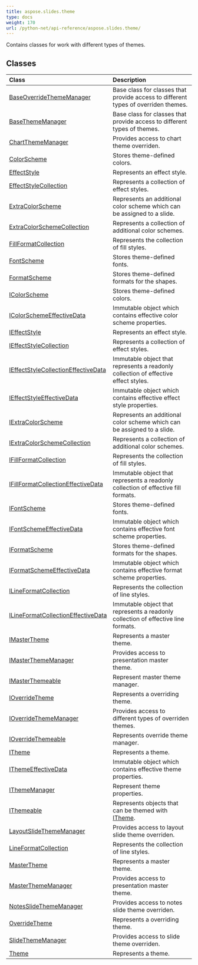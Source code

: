 ```yaml
---
title: aspose.slides.theme
type: docs
weight: 170
url: /python-net/api-reference/aspose.slides.theme/
---
```



Contains classes for work with different types of themes.

## **Classes**
|**Class**|**Description**|
| :- | :- |
|[BaseOverrideThemeManager](/slides/python-net/api-reference/aspose.slides.theme/baseoverridethememanager/)|Base class for classes that provide access to different types of overriden themes.|
|[BaseThemeManager](/slides/python-net/api-reference/aspose.slides.theme/basethememanager/)|Base class for classes that provide access to different types of themes.|
|[ChartThemeManager](/slides/python-net/api-reference/aspose.slides.theme/chartthememanager/)|Provides access to chart theme overriden.|
|[ColorScheme](/slides/python-net/api-reference/aspose.slides.theme/colorscheme/)|Stores theme-defined colors.|
|[EffectStyle](/slides/python-net/api-reference/aspose.slides.theme/effectstyle/)|Represents an effect style.|
|[EffectStyleCollection](/slides/python-net/api-reference/aspose.slides.theme/effectstylecollection/)|Represents a collection of effect styles.|
|[ExtraColorScheme](/slides/python-net/api-reference/aspose.slides.theme/extracolorscheme/)|Represents an additional color scheme which can be assigned to a slide.|
|[ExtraColorSchemeCollection](/slides/python-net/api-reference/aspose.slides.theme/extracolorschemecollection/)|Represents a collection of additional color schemes.|
|[FillFormatCollection](/slides/python-net/api-reference/aspose.slides.theme/fillformatcollection/)|Represents the collection of fill styles.|
|[FontScheme](/slides/python-net/api-reference/aspose.slides.theme/fontscheme/)|Stores theme-defined fonts.|
|[FormatScheme](/slides/python-net/api-reference/aspose.slides.theme/formatscheme/)|Stores theme-defined formats for the shapes.|
|[IColorScheme](/slides/python-net/api-reference/aspose.slides.theme/icolorscheme/)|Stores theme-defined colors.|
|[IColorSchemeEffectiveData](/slides/python-net/api-reference/aspose.slides.theme/icolorschemeeffectivedata/)|Immutable object which contains effective color scheme properties.|
|[IEffectStyle](/slides/python-net/api-reference/aspose.slides.theme/ieffectstyle/)|Represents an effect style.|
|[IEffectStyleCollection](/slides/python-net/api-reference/aspose.slides.theme/ieffectstylecollection/)|Represents a collection of effect styles.|
|[IEffectStyleCollectionEffectiveData](/slides/python-net/api-reference/aspose.slides.theme/ieffectstylecollectioneffectivedata/)|Immutable object that represents a readonly collection of effective effect styles.|
|[IEffectStyleEffectiveData](/slides/python-net/api-reference/aspose.slides.theme/ieffectstyleeffectivedata/)|Immutable object which contains effective effect style properties.|
|[IExtraColorScheme](/slides/python-net/api-reference/aspose.slides.theme/iextracolorscheme/)|Represents an additional color scheme which can be assigned to a slide.|
|[IExtraColorSchemeCollection](/slides/python-net/api-reference/aspose.slides.theme/iextracolorschemecollection/)|Represents a collection of additional color schemes.|
|[IFillFormatCollection](/slides/python-net/api-reference/aspose.slides.theme/ifillformatcollection/)|Represents the collection of fill styles.|
|[IFillFormatCollectionEffectiveData](/slides/python-net/api-reference/aspose.slides.theme/ifillformatcollectioneffectivedata/)|Immutable object that represents a readonly collection of effective fill formats.|
|[IFontScheme](/slides/python-net/api-reference/aspose.slides.theme/ifontscheme/)|Stores theme-defined fonts.|
|[IFontSchemeEffectiveData](/slides/python-net/api-reference/aspose.slides.theme/ifontschemeeffectivedata/)|Immutable object which contains effective font scheme properties.|
|[IFormatScheme](/slides/python-net/api-reference/aspose.slides.theme/iformatscheme/)|Stores theme-defined formats for the shapes.|
|[IFormatSchemeEffectiveData](/slides/python-net/api-reference/aspose.slides.theme/iformatschemeeffectivedata/)|Immutable object which contains effective format scheme properties.|
|[ILineFormatCollection](/slides/python-net/api-reference/aspose.slides.theme/ilineformatcollection/)|Represents the collection of line styles.|
|[ILineFormatCollectionEffectiveData](/slides/python-net/api-reference/aspose.slides.theme/ilineformatcollectioneffectivedata/)|Immutable object that represents a readonly collection of effective line formats.|
|[IMasterTheme](/slides/python-net/api-reference/aspose.slides.theme/imastertheme/)|Represents a master theme.|
|[IMasterThemeManager](/slides/python-net/api-reference/aspose.slides.theme/imasterthememanager/)|Provides access to presentation master theme.|
|[IMasterThemeable](/slides/python-net/api-reference/aspose.slides.theme/imasterthemeable/)|Represent master theme manager.|
|[IOverrideTheme](/slides/python-net/api-reference/aspose.slides.theme/ioverridetheme/)|Represents a overriding theme.|
|[IOverrideThemeManager](/slides/python-net/api-reference/aspose.slides.theme/ioverridethememanager/)|Provides access to different types of overriden themes.|
|[IOverrideThemeable](/slides/python-net/api-reference/aspose.slides.theme/ioverridethemeable/)|Represents override theme manager.|
|[ITheme](/slides/python-net/api-reference/aspose.slides.theme/itheme/)|Represents a theme.|
|[IThemeEffectiveData](/slides/python-net/api-reference/aspose.slides.theme/ithemeeffectivedata/)|Immutable object which contains effective theme properties.|
|[IThemeManager](/slides/python-net/api-reference/aspose.slides.theme/ithememanager/)|Represent theme properties.|
|[IThemeable](/slides/python-net/api-reference/aspose.slides.theme/ithemeable/)|Represents objects that can be themed with [ITheme](/slides/python-net/api-reference/aspose.slides.theme/itheme/).|
|[LayoutSlideThemeManager](/slides/python-net/api-reference/aspose.slides.theme/layoutslidethememanager/)|Provides access to layout slide theme overriden.|
|[LineFormatCollection](/slides/python-net/api-reference/aspose.slides.theme/lineformatcollection/)|Represents the collection of line styles.|
|[MasterTheme](/slides/python-net/api-reference/aspose.slides.theme/mastertheme/)|Represents a master theme.|
|[MasterThemeManager](/slides/python-net/api-reference/aspose.slides.theme/masterthememanager/)|Provides access to presentation master theme.|
|[NotesSlideThemeManager](/slides/python-net/api-reference/aspose.slides.theme/notesslidethememanager/)|Provides access to notes slide theme overriden.|
|[OverrideTheme](/slides/python-net/api-reference/aspose.slides.theme/overridetheme/)|Represents a overriding theme.|
|[SlideThemeManager](/slides/python-net/api-reference/aspose.slides.theme/slidethememanager/)|Provides access to slide theme overriden.|
|[Theme](/slides/python-net/api-reference/aspose.slides.theme/theme/)|Represents a theme.|
